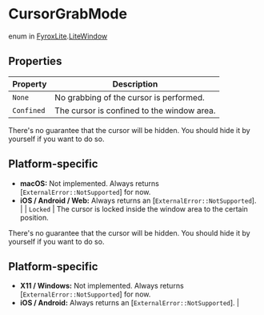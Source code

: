 # CursorGrabMode
enum in [FyroxLite](../README.md).[LiteWindow](README.md)
## Properties
| Property | Description |
|---|---|
| `None` | No grabbing of the cursor is performed. |
| `Confined` | The cursor is confined to the window area.

There's no guarantee that the cursor will be hidden. You should hide it by yourself if you
want to do so.

## Platform-specific

- **macOS:** Not implemented. Always returns [`ExternalError::NotSupported`] for now.
- **iOS / Android / Web:** Always returns an [`ExternalError::NotSupported`]. |
| `Locked` | The cursor is locked inside the window area to the certain position.

There's no guarantee that the cursor will be hidden. You should hide it by yourself if you
want to do so.

## Platform-specific

- **X11 / Windows:** Not implemented. Always returns [`ExternalError::NotSupported`] for now.
- **iOS / Android:** Always returns an [`ExternalError::NotSupported`]. |

